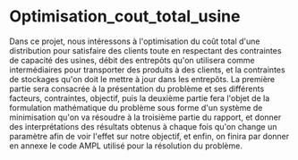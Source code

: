 # Optimisation_cout_total_usine

Dans ce projet, nous intéressons à l'optimisation du coût total d'une distribution pour satisfaire des clients toute en respectant des contraintes de capacité des usines, débit des entrepôts qu'on utilisera comme intermédiaires pour transporter des produits à des clients, et la contraintes de stockages qu'on doit le mettre à jour dans les entrepôts. La première partie sera consacrée à la présentation du problème et ses différents facteurs, contraintes, objectif, puis la deuxième partie fera l'objet de la formulation mathématique du problème sous forme d'un système de minimisation qu'on va résoudre à la troisième partie du rapport, et donner des interprétations des résultats obtenus à chaque fois qu'on change un paramètre afin de voir l'effet sur notre objectif, et enfin, on finira par donner en annexe le code AMPL utilisé pour la résolution du problème.
